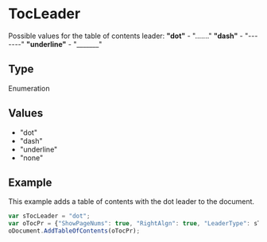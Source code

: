 # TocLeader

Possible values for the table of contents leader:**"dot"** - "......."**"dash"** - "-------"**"underline"** - "_______"

## Type

Enumeration

## Values

- "dot"
- "dash"
- "underline"
- "none"


## Example

This example adds a table of contents with the dot leader to the document.

```javascript
var sTocLeader = "dot";
var oTocPr = {"ShowPageNums": true, "RightAlgn": true, "LeaderType": sTocLeader, "FormatAsLinks": true, "BuildFrom": {"OutlineLvls": 9}, "TocStyle": "standard"};
oDocument.AddTableOfContents(oTocPr);
```
